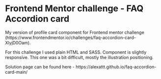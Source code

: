 # Frontend Mentor challenge - FAQ Accordion card

<p>My version of profile card component for Frontend mentor challenge (https://www.frontendmentor.io/challenges/faq-accordion-card-XlyjD0Oam).</p>
<p>For this challenge I used plain HTML and SASS. Component is slightly responsive. This one was a bit difficult, mostly the illustration positioning.</p>
<p>Solution page can be found here - https://alexattt.github.io/faq-accordion-card-main/</p>
